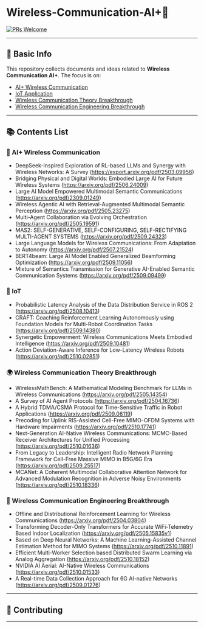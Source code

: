 # Wireless-Communication-AI+🤖

[![PRs Welcome](https://img.shields.io/badge/PRs-welcome-brightgreen.svg)]()
<!--[![Awesome](https://awesome.re/badge.svg)](https://awesome.re)-->

---

## 📌 Basic Info

This repository collects documents and ideas related to **Wireless Communication AI+**. The focus is on:

- [AI+ Wireless Communication](#-AI+-Wireless-Communication)
- [IoT Application](#-IoT)
- [Wireless Communication Theory Breakthrough](#-Wireless-Communication-Theory-Breakthrough)
- [Wireless Communication Engineering Breakthrough](#-Wireless-Communication-Engineering-Breakthrough) 

---

## 📚 Contents List


### 🧠 AI+ Wireless Communication
- DeepSeek-Inspired Exploration of RL-based LLMs and Synergy with Wireless Networks: A Survey (https://export.arxiv.org/pdf/2503.09956)
- Bridging Physical and Digital Worlds: Embodied Large AI for Future Wireless Systems (https://arxiv.org/pdf/2506.24009)
- Large AI Model Empowered Multimodal Semantic Communications (https://arxiv.org/pdf/2309.01249)
- Wireless Agentic AI with Retrieval-Augmented Multimodal Semantic Perception (https://arxiv.org/pdf/2505.23275)
- Multi-Agent Collaboration via Evolving Orchestration (https://arxiv.org/pdf/2505.19591)
- MAS2: SELF-GENERATIVE, SELF-CONFIGURING, SELF-RECTIFYING MULTI-AGENT SYSTEMS (https://arxiv.org/pdf/2509.24323)
- Large Language Models for Wireless Communications: From Adaptation to Autonomy (https://arxiv.org/pdf/2507.21524)
- BERT4beam: Large AI Model Enabled Generalized Beamforming Optimization (https://arxiv.org/pdf/2509.11056)
-  Mixture of Semantics Transmission for Generative AI-Enabled Semantic Communication Systems (https://arxiv.org/pdf/2509.09499)
  
### 🔁 IoT
- Probabilistic Latency Analysis of the Data Distribution Service in ROS 2 (https://arxiv.org/pdf/2508.10413)
- CRAFT: Coaching Reinforcement Learning Autonomously using Foundation Models for Multi-Robot Coordination Tasks (https://arxiv.org/pdf/2509.14380)
- Synergetic Empowerment: Wireless Communications Meets Embodied Intelligence (https://arxiv.org/pdf/2509.10481)
- Action Deviation-Aware Inference for Low-Latency Wireless Robots (https://arxiv.org/pdf/2510.02851)

### 🌍 Wireless Communication Theory Breakthrough
- WirelessMathBench: A Mathematical Modeling Benchmark for LLMs in Wireless Communications (https://arxiv.org/pdf/2505.14354)
- A Survey of AI Agent Protocols (https://arxiv.org/pdf/2504.16736)
- A Hybrid TDMA/CSMA Protocol for Time-Sensitive Traffic in Robot Applications (https://arxiv.org/pdf/2509.06119)
- Precoding for Uplink RIS-Assisted Cell-Free MIMO-OFDM Systems with Hardware Impairments (https://arxiv.org/pdf/2510.17741)
- Next-Generation AI-Native Wireless Communications: MCMC-Based Receiver Architectures for Unified Processing (https://arxiv.org/pdf/2510.01636)
- From Legacy to Leadership: Intelligent Radio Network Planning Framework for Cell-Free Massive MIMO in B5G/6G Era (https://arxiv.org/pdf/2509.25517)
- MCANet: A Coherent Multimodal Collaborative Attention Network for Advanced Modulation Recognition in Adverse Noisy Environments (https://arxiv.org/pdf/2510.18336)
 
### 🦾 Wireless Communication Engineering Breakthrough
- Offline and Distributional Reinforcement Learning for Wireless Communications (https://arxiv.org/pdf/2504.03804)
- Transforming Decoder-Only Transformers for Accurate WiFi-Telemetry Based Indoor Localization (https://arxiv.org/pdf/2505.15835v1)
- Based on Deep Neural Networks: A Machine Learning-Assisted Channel Estimation Method for MIMO Systems (https://arxiv.org/pdf/2510.11891)
- Efficient Multi-Worker Selection based Distributed Swarm Learning via Analog Aggregation (https://arxiv.org/pdf/2510.18152)
- NVIDIA AI Aerial: AI-Native Wireless Communications (https://arxiv.org/pdf/2510.01533)
- A Real-time Data Collection Approach for 6G AI-native Networks (https://arxiv.org/pdf/2509.01276)


---

## 🙋 Contributing


---
